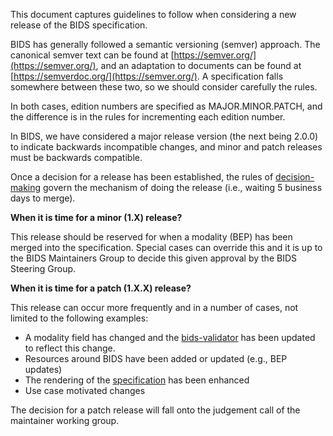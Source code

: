 This document captures guidelines to follow when considering a new release of the BIDS specification.

BIDS has generally followed a semantic versioning (semver) approach.
The canonical semver text can be found at [https://semver.org/](https://semver.org/), and an adaptation to documents can be found at [https://semverdoc.org/](https://semver.org/).
A specification falls somewhere between these two, so we should consider carefully the rules.

In both cases, edition numbers are specified as MAJOR.MINOR.PATCH, and the difference is in the rules for incrementing each edition number.

In BIDS, we have considered a major release version (the next being 2.0.0) to indicate backwards incompatible changes, and minor and patch releases must be backwards compatible.

Once a decision for a release has been established, the rules of [decision-making](DECISION-MAKING) govern the mechanism of doing the release (i.e., waiting 5 business days to merge).

**When it is time for a minor (1.X) release?**

This release should be reserved for when a modality (BEP) has been merged into the specification.
Special cases can override this and it is up to the BIDS Maintainers Group to decide this given approval by the BIDS Steering Group.

**When it is time for a patch (1.X.X) release?**

This release can occur more frequently and in a number of cases, not limited to the following examples:

- A modality field has changed and the [bids-validator](https://github.com/bids-standard/bids-validator) has been updated to reflect this change.
- Resources around BIDS have been added or updated (e.g., BEP updates)
- The rendering of the [specification](https://bids-specification.readthedocs.io/en/stable/) has been enhanced
- Use case motivated changes

The decision for a patch release will fall onto the judgement call of the maintainer working group. 
